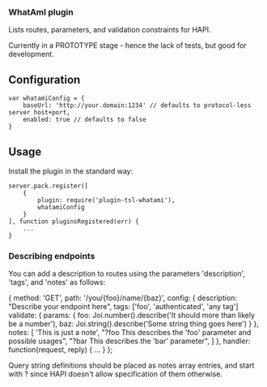 ### WhatAmI plugin

Lists routes, parameters, and validation constraints for HAPI.

Currently in a PROTOTYPE stage - hence the lack of tests, but good for development.

## Configuration

    var whatamiConfig = {
        baseUrl: 'http://your.domain:1234' // defaults to protocol-less server host+port,
        enabled: true // defaults to false
    }

## Usage

Install the plugin in the standard way:

    server.pack.register([
        {
            plugin: require('plugin-tsl-whatami'),
            whatamiConfig
        }
    ], function pluginsRegistered(err) {
        ...
    }

### Describing endpoints

You can add a description to routes using the parameters 'description', 'tags', and 'notes' as follows:

{
    method: 'GET',
    path: '/you/{foo}/name/{baz}',
    config: {
        description: "Describe your endpoint here",
        tags: ['foo', 'authenticated', 'any tag']
        validate: {
            params: {
                foo: Joi.number().describe('It should more than likely be a number'),
                baz: Joi.string().describe('Some string thing goes here')
            }
        },
        notes: [
            'This is just a note',
            "?foo This describes the 'foo' parameter and possible usages",
            "?bar This describes the 'bar' parameter",
        ]
    },
    handler: function(request, reply) {
        ...
    }
};

Query string definitions should be placed as notes array entries, and start with ?<parameterName> since HAPI doesn't allow specification of them otherwise.
